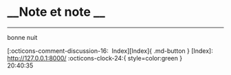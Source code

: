 <!---ID: note-17072023-204035--->
# __Note et note __
----
bonne nuit

[:octicons-comment-discussion-16:&nbsp; Index][Index]{ .md-button }
[Index]: http://127.0.0.1:8000/
:octicons-clock-24:{ style=color:green }  
20:40:35  
<!--- ID: [Note et note ](note-17072023-201156.md) --->
